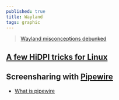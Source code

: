 ```yaml
---
published: true
title: Wayland
tags: graphic
---
```

> [ Wayland misconceptions debunked ](https://drewdevault.com/2019/02/10/Wayland-misconceptions-debunked.html)

## [A few HiDPI tricks for Linux](https://news.ycombinator.com/item?id=25970690)

## Screensharing with [Pipewire](https://askubuntu.com/questions/1293394/screen-sharing-under-wayland)
- [What is pipewire](https://www.reddit.com/r/gnome/comments/i2emlo/so_what_is_pipewire_and_what_is_it_doing/)
